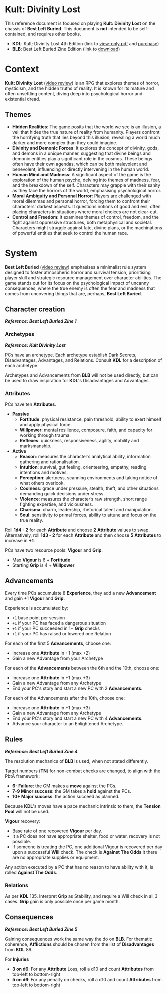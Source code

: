 # Kult: Divinity Lost

This reference document is focused on playing **Kult: Divinity Lost** on the chassis of **Best Left Buried**. This document is **not** intended to be self-contained, and requires other books.

- **KDL**: Kult: Divinity Lost 4th Edition (link to [view-only pdf](https://drive.google.com/open?id=1gPczGPNEelkE9i1ghwD9T7i7nLX9pnSx&usp=drive_fs) and [purchase](https://helmgast.se/en/kult/))
- **BLB**: Best Left Buried Zine Edition (link to [download](https://soulmuppet-store.co.uk/products/best-left-buried-zini-edition))

# Context

**Kult: Divinity Lost** ([video review](https://www.youtube.com/watch?v=78jZImSiTgc)) is an RPG that explores themes of horror, mysticism, and the hidden truths of reality. It is known for its mature and often unsettling content, diving deep into psychological horror and existential dread.

## Themes

- **Hidden Realities**: The game posits that the world we see is an illusion, a veil that hides the true nature of reality from humanity. Players confront the horrifying truth that lies beyond this illusion, revealing a world much darker and more complex than they could imagine.
- **Divinity and Demonic Forces**: It explores the concept of divinity, gods, and demons in a unique manner, suggesting that divine beings and demonic entities play a significant role in the cosmos. These beings often have their own agendas, which can be both malevolent and benevolent, influencing or directly intervening in the human world.
- **Human Mind and Madness**: A significant aspect of the game is the exploration of the human psyche, delving into themes of madness, fear, and the breakdown of the self. Characters may grapple with their sanity as they face the horrors of the world, emphasising psychological horror.
- **Moral Ambiguity and Personal Horror**: Players are challenged with moral dilemmas and personal horror, forcing them to confront their characters' darkest aspects. It questions notions of good and evil, often placing characters in situations where moral choices are not clear-cut.
- **Control and Freedom**: It examines themes of control, freedom, and the fight against oppressive structures, both metaphysical and societal. Characters might struggle against fate, divine plans, or the machinations of powerful entities that seek to control the human race.

# System

**Best Left Buried** ([video review](https://www.youtube.com/watch?v=H3RFTmq4L1U)) emphasises a minimalist rule system designed to foster atmospheric horror and survival tension, prioritising player skill and strategic resource management over character abilities. The game stands out for its focus on the psychological impact of uncanny consequences, where the true enemy is often the fear and madness that comes from uncovering things that are, perhaps, **Best Left Buried**.

## Character creation
***Reference: Best Left Buried Zine 1***
### Archetypes
***Reference: Kult Divinity Lost***

PCs have an archetype. Each archetype establish Dark Secrets, Disadvantages, Advantages, and Relations. Consult **KDL** for a description of each archetype.

Archetypes and Advancements from **BLB** will not be used directly, but can be used to draw inspiration for **KDL**'s Disadvantages and Advantages.
### Attributes

PCs have ten **Attributes**.  
- **Passive**  
	- **Fortitude**: physical resistance, pain threshold, ability to exert himself and apply physical force.
	- **Willpower**: mental resilience, composure, faith, and capacity for working through trauma.
	- **Reflexes**: quickness, responsiveness, agility, mobility and marksmanship.
- **Active**  
	- **Reason**: measures the character’s analytical ability, information gathering and rationalisation.
	- **Intuition**: survival, gut feeling, orienteering, empathy, reading intentions and motives.
	- **Perception**: alertness, scanning environments and taking notice of what others overlook.
	- **Coolness**: grace under pressure, stealth, theft, and other situations demanding quick decisions under stress.
	- **Violence**: measures the character’s raw strength, short range fighting expertise, and viciousness.
	- **Charisma**: charm, leadership, rhetorical talent and manipulation.
	- **Soul**: sensitivity to primal forces, ability to attune and focus on the true reality.

Roll **1d4 - 2** for each **Attribute** and choose **2** **Attribute** values to swap. Alternatively, roll **1d3 - 2** for each **Attribute** and then choose **5** **Attributes** to increase in **+1**.

PCs have two resource pools: **Vigour** and **Grip**.
- Max **Vigour** is 6 + **Fortitude**
- Starting **Grip** is 4 + **Willpower**

## Advancements

Every time PCs accumulate 8 **Experience**, they add a new **Advancement** and gain +1 **Vigour** and **Grip**.

Experience is accumulated by:
- `+1` base point per session
- `+1` if your PC has faced a dangerous situation
- `+1` if your PC succeeded in 1+ **Grip** checks
- `+1` if your PC has raised or lowered one Relation

For each of the first 5 **Advancements**, choose one:  
- Increase one **Attribute** in +1 (max +2)
- Gain a new Advantage from your Archetype

For each of the **Advancements** between the 6th and the 10th, choose one:  
- Increase one **Attribute** in +1 (max +3)
- Gain a new Advantage from any Archetype
- End your PC's story and start a new PC with 2 **Advancements**.

For each of the Advancements after the 10th, choose one:  
- Increase one **Attribute** in +1 (max +3)
- Gain a new Advantage from any Archetype
- End your PC's story and start a new PC with 4 **Advancements**.
- Advance your character to an Enlightened Archetype.

## Rules
***Reference: Best Left Buried Zine 4***

The resolution mechanics of **BLB** is used, when not stated differently.

Target numbers (**TN**) for non-combat checks are changed, to align with the PbtA framework:  
- **6- Failure**: the GM makes a **move** against the PCs.
- **7-9 Minor success**: the GM takes a **hold** against the PCs.
- **10+ Major success**: the action succeed as planned.

Because **KDL**'s moves have a pace mechanic intrinsic to them, the **Tension Pool** will not be used.

**Vigour** recovery:  
- Base rate of one recovered **Vigour** per day.
- It a PC does not have appropriate shelter, food or water, recovery is not possible.
- If someone is treating the PC, one additional Vigour is recovered per day upon a successful **Will** check. The check is **Against The Odds** it there are no appropriate supplies or equipment.

Any action executed by a PC that has no reason to have ability with it, is rolled **Against The Odds**.
### Relations

As per **KDL** 135. Interpret **Grip** as Stability, and require a Will check in all 3 cases. **Grip** gain is only possible once per game month.

## Consequences
***Reference: Best Left Buried Zine 5***

Gaining consequences work the same way the do on **BLB**. For thematic coherence, **Afflictions** should be chosen from the list of **Disadvantages** from **KDL** 89.

For **Injuries**  
- **3 on d6**: For any **Attribute** Loss, roll a d10 and count **Attributes** from top-left to bottom-right
- **5 on d6**: For any penalty on checks, roll a d10 and count **Attributes** from top-left to bottom-right
